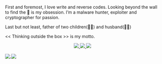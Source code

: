 First and foremost, I love write and reverse codes. Looking beyond the wall to find the 🐇 is my obsession.
I’m a malware hunter, exploiter and cryptographer for passion.

Last but not least, father of two children(👶👶) and husband(👧🏻)

<< Thinking outside the box >> is my motto.

<p align="center">
  <a href="https://twitter.com/killerbyte123">
    <img src="https://img.shields.io/twitter/follow/killerbyte?style=for-the-badge&label=%40killerbyte&logo=twitter&logoColor=00AEFF&labelColor=black&color=7fff00">
  </a>
  <a href="https://www.linkedin.com/in/antonio-blescia-2a495a19a/">
    <img src="https://img.shields.io/badge/-antonio%20blescia-blue?style=for-the-badge&logo=Linkedin&logoColor=00AEFF&labelColor=black&color=black">
  </a>
  <a href="mailto:a.blescia@nocommentlab.it">
    <img src="https://img.shields.io/badge/a.blescia@nocommentlab.it-0078D4?style=for-the-badge&logo=Microsoft-Outlook&logoColor=00AEFF&labelColor=black&color=black">
  </a>
</p>

<a href="https://github.com/ablescia">
  <img align="center" src="https://github-readme-stats.vercel.app/api?username=ablescia&count_private=true&show_icons=true&theme=chartreuse-dark" />
</a>
<a href="https://github.com/ablescia">
  <img align="center" src="https://github-readme-stats.vercel.app/api/top-langs/?username=ablescia&layout=compact&theme=chartreuse-dark&langs_count=8" />
</a>
